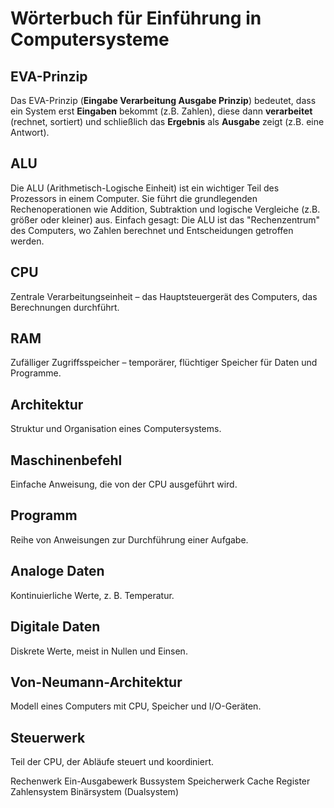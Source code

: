 # Wörterbuch für Einführung in Computersysteme

## EVA-Prinzip

Das EVA-Prinzip (**Eingabe Verarbeitung Ausgabe Prinzip**) bedeutet, dass ein System erst **Eingaben** bekommt (z.B. Zahlen), diese dann **verarbeitet** (rechnet, sortiert) und schließlich das **Ergebnis** als **Ausgabe** zeigt (z.B. eine Antwort).

## ALU

Die ALU (Arithmetisch-Logische Einheit) ist ein wichtiger Teil des Prozessors in einem Computer. Sie führt die grundlegenden Rechenoperationen wie Addition, Subtraktion und logische Vergleiche (z.B. größer oder kleiner) aus. Einfach gesagt: Die ALU ist das "Rechenzentrum" des Computers, wo Zahlen berechnet und Entscheidungen getroffen werden.

## CPU

Zentrale Verarbeitungseinheit – das Hauptsteuergerät des Computers, das Berechnungen durchführt.


## RAM

Zufälliger Zugriffsspeicher – temporärer, flüchtiger Speicher für Daten und Programme.


## Architektur

Struktur und Organisation eines Computersystems.

## Maschinenbefehl

Einfache Anweisung, die von der CPU ausgeführt wird.

## Programm

Reihe von Anweisungen zur Durchführung einer Aufgabe.

## Analoge Daten

Kontinuierliche Werte, z. B. Temperatur.

## Digitale Daten

Diskrete Werte, meist in Nullen und Einsen.

## Von-Neumann-Architektur

Modell eines Computers mit CPU, Speicher und I/O-Geräten.

## Steuerwerk

Teil der CPU, der Abläufe steuert und koordiniert.

Rechenwerk
Ein-Ausgabewerk
Bussystem
Speicherwerk
Cache
Register
Zahlensystem
Binärsystem (Dualsystem)
